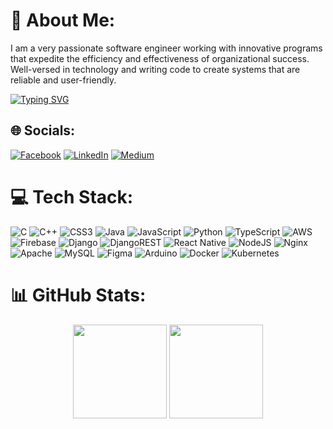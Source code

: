 # 💫 About Me:
 I am a very passionate software engineer working with innovative programs that expedite the efficiency and effectiveness of organizational success. Well-versed in technology and writing code to create systems that are reliable and user-friendly.
 <!-- ### Hi there 👋 -->
[![Typing SVG](https://readme-typing-svg.herokuapp.com?font=Architects+Daughter&color=7AF79A&size=30&lines=Hey!+It's+Abdisa!;I'm+a+Software+Engineer...;and+a+Devops+Engineer;feel+free+to+contact+me;with+the+links+below🇹)](https://git.io/typing-svg)


## 🌐 Socials:
[![Facebook](https://img.shields.io/badge/Facebook-%231877F2.svg?logo=Facebook&logoColor=white)](https://facebook.com/abdisag1) [![LinkedIn](https://img.shields.io/badge/LinkedIn-%230077B5.svg?logo=linkedin&logoColor=white)](https://linkedin.com/in/abdisa-gemechu) [![Medium](https://img.shields.io/badge/Medium-12100E?logo=medium&logoColor=white)](https://medium.com/@abdisag1) 

# 💻 Tech Stack:
![C](https://img.shields.io/badge/c-%2300599C.svg?style=flat&logo=c&logoColor=white) ![C++](https://img.shields.io/badge/c++-%2300599C.svg?style=flat&logo=c%2B%2B&logoColor=white) ![CSS3](https://img.shields.io/badge/css3-%231572B6.svg?style=flat&logo=css3&logoColor=white) ![Java](https://img.shields.io/badge/java-%23ED8B00.svg?style=flat&logo=java&logoColor=white) ![JavaScript](https://img.shields.io/badge/javascript-%23323330.svg?style=flat&logo=javascript&logoColor=%23F7DF1E) ![Python](https://img.shields.io/badge/python-3670A0?style=flat&logo=python&logoColor=ffdd54) ![TypeScript](https://img.shields.io/badge/typescript-%23007ACC.svg?style=flat&logo=typescript&logoColor=white) ![AWS](https://img.shields.io/badge/AWS-%23FF9900.svg?style=flat&logo=amazon-aws&logoColor=white) ![Firebase](https://img.shields.io/badge/firebase-%23039BE5.svg?style=flat&logo=firebase)  ![Django](https://img.shields.io/badge/django-%23092E20.svg?style=flat&logo=django&logoColor=white) ![DjangoREST](https://img.shields.io/badge/DJANGO-REST-ff1709?style=flat&logo=django&logoColor=white&color=ff1709&labelColor=gray)  ![React Native](https://img.shields.io/badge/react_native-%2320232a.svg?style=flat&logo=react&logoColor=%2361DAFB) ![NodeJS](https://img.shields.io/badge/node.js-6DA55F?style=flat&logo=node.js&logoColor=white) ![Nginx](https://img.shields.io/badge/nginx-%23009639.svg?style=flat&logo=nginx&logoColor=white) ![Apache](https://img.shields.io/badge/apache-%23D42029.svg?style=flat&logo=apache&logoColor=white)  ![MySQL](https://img.shields.io/badge/mysql-%2300f.svg?style=flat&logo=mysql&logoColor=white) 	![Figma](https://img.shields.io/badge/figma-%23F24E1E.svg?style=flat&logo=figma&logoColor=white)  ![Arduino](https://img.shields.io/badge/-Arduino-00979D?style=flat&logo=Arduino&logoColor=white) ![Docker](https://img.shields.io/badge/docker-%230db7ed.svg?style=flat&logo=docker&logoColor=white) ![Kubernetes](https://img.shields.io/badge/kubernetes-%23326ce5.svg?style=flat&logo=kubernetes&logoColor=white)
# 📊 GitHub Stats:
<p align= "center">
  <img height= "150" src="https://github-readme-stats.vercel.app/api?username=abdisag1&theme=react&show_icons=true&include_all_commits=true" />
<img height= "150" src="https://github-readme-stats.vercel.app/api/top-langs/?username=abdisag1&theme=react&layout=compact" />
</p>
